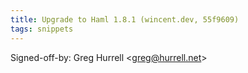 ```yaml
---
title: Upgrade to Haml 1.8.1 (wincent.dev, 55f9609)
tags: snippets
---
```


Signed-off-by: Greg Hurrell &lt;greg@hurrell.net&gt;
